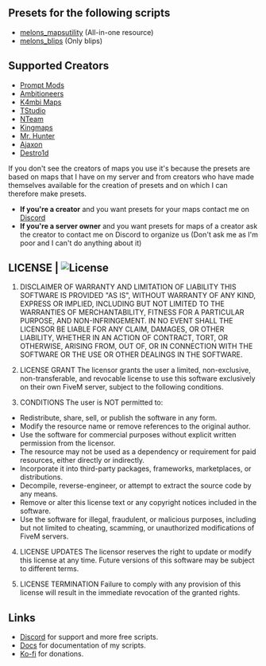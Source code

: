 ## Presets for the following scripts
- [melons_mapsutility](https://github.com/IlMelons/melons_mapsutility) (All-in-one resource)
- [melons_blips](https://github.com/IlMelons/melons_blips) (Only blips)

## Supported Creators
- [Prompt Mods](https://fivem.prompt-mods.com/)
- [Ambitioneers](https://ambitioneers.tebex.io/)
- [K4mbi Maps](https://k4mb1maps.com/)
- [TStudio](https://turbosaif.tebex.io/)
- [NTeam](https://nteamdev.tebex.io/)
- [Kingmaps](https://kingmaps.net/)
- [Mr. Hunter](https://mrhunter.tebex.io/)
- [Ajaxon](https://ajaxon.tebex.io/)
- [Destro1d](https://destro1d.tebex.io/)

If you don't see the creators of maps you use it's because the presets are based on maps that I have on my server and from creators who have made themselves available for the creation of presets and on which I can therefore make presets.
- **If you're a creator** and you want presets for your maps contact me on [Discord](https://discord.gg/RxpNTx2YKZ)
- **If you're a server owner** and you want presets for maps of a creator ask the creator to contact me on Discord to organize us (Don't ask me as I'm poor and I can't do anything about it)

## LICENSE | ![License](https://img.shields.io/badge/license-Custom%20%28C%29%202025%20Melons%20Development-7D12FF?style=for-the-badge&logo=github)
1. DISCLAIMER OF WARRANTY AND LIMITATION OF LIABILITY
THIS SOFTWARE IS PROVIDED "AS IS", WITHOUT WARRANTY OF ANY KIND, EXPRESS OR IMPLIED, INCLUDING BUT NOT LIMITED TO THE WARRANTIES OF MERCHANTABILITY, FITNESS FOR A PARTICULAR PURPOSE, AND NON-INFRINGEMENT. IN NO EVENT SHALL THE LICENSOR BE LIABLE FOR ANY CLAIM, DAMAGES, OR OTHER LIABILITY, WHETHER IN AN ACTION OF CONTRACT, TORT, OR OTHERWISE, ARISING FROM, OUT OF, OR IN CONNECTION WITH THE SOFTWARE OR THE USE OR OTHER DEALINGS IN THE SOFTWARE.

2. LICENSE GRANT
The licensor grants the user a limited, non-exclusive, non-transferable, and revocable license to use this software exclusively on their own FiveM server, subject to the following conditions.

3. CONDITIONS
The user is NOT permitted to:
- Redistribute, share, sell, or publish the software in any form.
- Modify the resource name or remove references to the original author.
- Use the software for commercial purposes without explicit written permission from the licensor.
- The resource may not be used as a dependency or requirement for paid resources, either directly or indirectly.
- Incorporate it into third-party packages, frameworks, marketplaces, or distributions.
- Decompile, reverse-engineer, or attempt to extract the source code by any means.
- Remove or alter this license text or any copyright notices included in the software.
- Use the software for illegal, fraudulent, or malicious purposes, including but not limited to cheating, scamming, or unauthorized modifications of FiveM servers.

4. LICENSE UPDATES
The licensor reserves the right to update or modify this license at any time. Future versions of this software may be subject to different terms.

5. LICENSE TERMINATION
Failure to comply with any provision of this license will result in the immediate revocation of the granted rights.

## Links
- [Discord](https://discord.gg/RxpNTx2YKZ) for support and more free scripts.
- [Docs](https://melons-development.gitbook.io/melons-development/) for documentation of my scripts.
- [Ko-fi](https://ko-fi.com/ilmelons) for donations.
